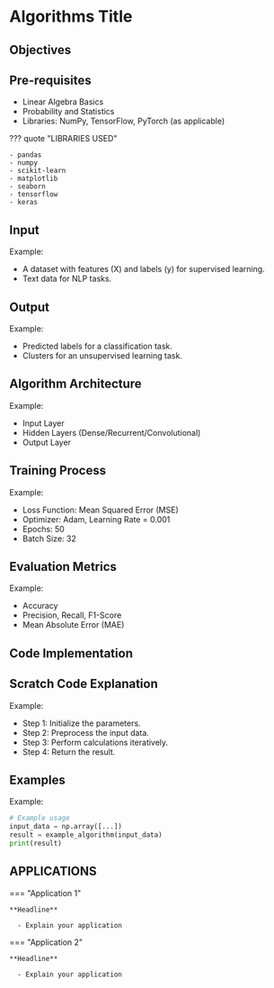 <!-- REMOVE ALL THE COMMENTED PART AFTER WRITING YOUR DOCUMENTATION. -->
<!-- THESE COMMENTS ARE PROVIDED SOLELY FOR YOUR ASSISTANCE AND TO OUTLINE THE REQUIREMENTS OF THIS PROJECT. -->
<!-- YOU CAN ALSO DESIGN YOUR ALGORITHM DOCUMENTATION AS YOU WISH BUT SHOULD BE UNDERSTANABLE TO A NEWBIE. -->
<!-- FOR REFERENCE, YOU MAY CONSULT THE FILE LOCATED AT 'docs\nlp\projects\twitter_sentiment_analysis.md'. -->


# Algorithms Title
<!-- Provide the name of the algorithm. Keep it concise and descriptive. -->


<!-- Uncomment the code block below to display the poster on your webpage. 
     This section uses an HTML <div> element to center-align the image on the page.
     The <img> tag within this <div> references a URL to the image, which will be displayed when the code is uncommented. The image should represent relevant content or a visual representation of the algorithm in question. 
     Ensure the 'src' attribute of the <img> tag points to a valid image URL for the poster to appear as intended. -->
     
<!-- <div align="center">
    <img src="https://static.toiimg.com/thumb/msid-88446922,width-1280,height-720,resizemode-4/88446922.jpg" />
</div> -->

## Objectives
<!-- Describe the main goals or objectives of the algorithm. For example, "To optimize sorting operations in large datasets." -->

## Pre-requisites
<!-- Mention any background knowledge or dependencies required to understand or use the algorithm. Include mathematical concepts, programming prerequisites, or any required libraries. -->

- Linear Algebra Basics
- Probability and Statistics
- Libraries: NumPy, TensorFlow, PyTorch (as applicable)

??? quote "LIBRARIES USED"

    - pandas
    - numpy
    - scikit-learn
    - matplotlib
    - seaborn
    - tensorflow
    - keras

## Input
<!-- Define the expected input(s) to the algorithm, including data formats, structures, or constraints. -->

Example:
- A dataset with features (X) and labels (y) for supervised learning.
- Text data for NLP tasks.

## Output
<!-- Specify the output(s) produced by the algorithm, including formats or structures. -->

Example:
- Predicted labels for a classification task.
- Clusters for an unsupervised learning task.

## Algorithm Architecture
<!-- Provide an overview of the architecture or methodology used in the algorithm. Include any diagrams if applicable. -->

Example:
- Input Layer
- Hidden Layers (Dense/Recurrent/Convolutional)
- Output Layer

## Training Process
<!-- Outline the process of training the algorithm, including optimization techniques, loss functions, and hyperparameter tuning. -->

Example:
- Loss Function: Mean Squared Error (MSE)
- Optimizer: Adam, Learning Rate = 0.001
- Epochs: 50
- Batch Size: 32

## Evaluation Metrics
<!-- Specify the metrics used to evaluate the algorithm's performance. -->

Example:
- Accuracy
- Precision, Recall, F1-Score
- Mean Absolute Error (MAE)

## Code Implementation
<!-- Provide the link to the notebook where you implemented the algorithm. It could be a Kaggle, Colab, or Drive link. -->


## Scratch Code Explanation
<!-- Provide a step-by-step explanation of the code implementation for better understanding. -->

Example:
- Step 1: Initialize the parameters.
- Step 2: Preprocess the input data.
- Step 3: Perform calculations iteratively.
- Step 4: Return the result.

## Examples
<!-- Provide examples of how the algorithm can be applied. Include code snippets or pseudo-code if necessary. -->

Example:
```python
# Example usage
input_data = np.array([...])
result = example_algorithm(input_data)
print(result)
```


## APPLICATIONS 
<!-- Mention at least two real-world applications of this project. -->

=== "Application 1"

    **Headline**
    
      - Explain your application

=== "Application 2"

    **Headline**
    
      - Explain your application

<!-- AFTER COMPLETEING THE DOCUMENTATION, UPDATE THE `index.md` file of the domian of which your algorithm is a part of.  -->

